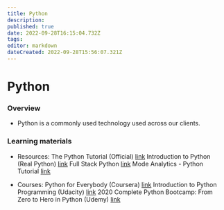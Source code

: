 ```yaml
---
title: Python
description: 
published: true
date: 2022-09-28T16:15:04.732Z
tags: 
editor: markdown
dateCreated: 2022-09-28T15:56:07.321Z
---
```


# Python
### Overview
- Python is a commonly used technology used across our clients.
### Learning materials 

- Resources:
The Python Tutorial (Official)  [link](https://docs.python.org/3/tutorial/index.html)
Introduction to Python (Real Python) [link](https://realpython.com/learning-paths/python3-introduction/)
Full Stack Python [link](https://www.fullstackpython.com/)
Mode Analytics - Python Tutorial [link](https://mode.com/python-tutorial/)

- Courses:
Python for Everybody (Coursera) [link](https://www.coursera.org/specializations/python)
Introduction to Python Programming (Udacity) [link](https://classroom.udacity.com/courses/ud1110)
2020 Complete Python Bootcamp: From Zero to Hero in Python (Udemy) [link](https://www.udemy.com/course/complete-python-bootcamp/?LSNPUBID=vedj0cWlu2Y&ranEAID=vedj0cWlu2Y&ranMID=39197&ranSiteID=vedj0cWlu2Y-zyrD9zSd.Vi960y7DZ1BlQ&utm_medium=udemyads&utm_source=aff-campaign)